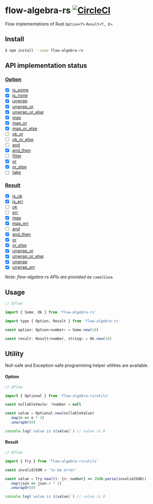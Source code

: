# flow-algebra-rs [![CircleCI](https://circleci.com/gh/tmtmtoo/flow-algebra-rs/tree/develop.svg?style=shield&circle-token=368f268c7a575e9df457ef82b3071ead8082e263)](https://circleci.com/gh/tmtmtoo/flow-algebra-rs/tree/develop)

Flow implementations of Rust `Option<T>` `Result<T, E>`.

## Install
```sh
$ npm install --save flow-algebra-rs
```

## API implementation status
### [Option](https://doc.rust-lang.org/stable/std/option/)
- [x] [is_some](https://doc.rust-lang.org/std/option/enum.Option.html#method.is_some)
- [x] [is_none](https://doc.rust-lang.org/std/option/enum.Option.html#method.is_none)
- [x] [unwrap](https://doc.rust-lang.org/std/option/enum.Option.html#method.unwrap)
- [x] [unwrap_or](https://doc.rust-lang.org/std/option/enum.Option.html#method.unwrap_or)
- [x] [unwrap_or_else](https://doc.rust-lang.org/std/option/enum.Option.html#method.unwrap_or_else)
- [x] [map](https://doc.rust-lang.org/std/option/enum.Option.html#method.map)
- [x] [map_or](https://doc.rust-lang.org/std/option/enum.Option.html#method.map_or)
- [x] [map_or_else](https://doc.rust-lang.org/std/option/enum.Option.html#method.map_or_else)
- [ ] [ok_or](https://doc.rust-lang.org/std/option/enum.Option.html#method.ok_or)
- [ ] [ok_or_else](https://doc.rust-lang.org/std/option/enum.Option.html#method.ok_or_else)
- [ ] [and](https://doc.rust-lang.org/std/option/enum.Option.html#method.and)
- [x] [and_then](https://doc.rust-lang.org/std/option/enum.Option.html#method.and_then)
- [ ] [filter](https://doc.rust-lang.org/std/option/enum.Option.html#method.filter)
- [x] [or](https://doc.rust-lang.org/std/option/enum.Option.html#method.or)
- [x] [or_else](https://doc.rust-lang.org/std/option/enum.Option.html#method.or_else)
- [ ] [take](https://doc.rust-lang.org/std/option/enum.Option.html#method.take)

### [Result](https://doc.rust-lang.org/stable/std/result/)
- [x] [is_ok](https://doc.rust-lang.org/std/result/enum.Result.html#method.is_ok)
- [x] [is_err](https://doc.rust-lang.org/std/result/enum.Result.html#method.is_err)
- [ ] [ok](https://doc.rust-lang.org/std/result/enum.Result.html#method.ok)
- [ ] [err](https://doc.rust-lang.org/std/result/enum.Result.html#method.err)
- [x] [map](https://doc.rust-lang.org/std/result/enum.Result.html#method.map)
- [x] [map_err](https://doc.rust-lang.org/std/result/enum.Result.html#method.map_err)
- [ ] [and](https://doc.rust-lang.org/std/result/enum.Result.html#method.and)
- [x] [and_then](https://doc.rust-lang.org/std/result/enum.Result.html#method.and_then)
- [x] [or](https://doc.rust-lang.org/std/result/enum.Result.html#method.or)
- [x] [or_else](https://doc.rust-lang.org/std/result/enum.Result.html#method.or_else)
- [x] [unwrap_or](https://doc.rust-lang.org/std/result/enum.Result.html#method.unwrap_or)
- [x] [unwrap_or_else](https://doc.rust-lang.org/std/result/enum.Result.html#method.unwrap_or_else)
- [x] [unwrap](https://doc.rust-lang.org/std/result/enum.Result.html#method.unwrap)
- [x] [unwrap_err](https://doc.rust-lang.org/std/result/enum.Result.html#method.unwrap_err)

*Note: flow-algebra-rs APIs are provided as `camelCase`.*

## Usage

```js
// @flow

import { Some, Ok } from 'flow-algebra-rs'

import type { Option, Result } from 'flow-algebra-rs'

const option: Option<number> = Some.new(10)

const result: Result<number, string> = Ok.new(10)
```

## Utility
Null-safe and Exception-safe programming helper utilities are available.

#### Option
```js
// @flow

import { Optional } from 'flow-algebra-rs/utils'

const nullableVaule: ?number = null

const value = Optional.new(nullableValue)
  .map(n => n * 2)
  .unwrapOr(0)

console.log(`value is ${value}`) // value is 0
```

#### Result
```js
// @flow

import { Try } from 'flow-algebra-rs/utils'

const invalidJSON = 'to be error'

const value = Try.new((): {n: number} => JSON.parse(invalidJSON))
  .map(json => json.n * 2)
  .unwrapOr(0)

console.log(`value is ${value}`) // value is 0
```
